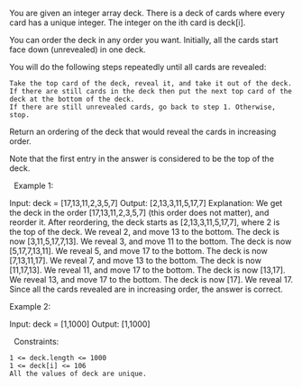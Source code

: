 You are given an integer array deck. There is a deck of cards where every card has a unique integer. The integer on the ith card is deck[i].

You can order the deck in any order you want. Initially, all the cards start face down (unrevealed) in one deck.

You will do the following steps repeatedly until all cards are revealed:


	Take the top card of the deck, reveal it, and take it out of the deck.
	If there are still cards in the deck then put the next top card of the deck at the bottom of the deck.
	If there are still unrevealed cards, go back to step 1. Otherwise, stop.


Return an ordering of the deck that would reveal the cards in increasing order.

Note that the first entry in the answer is considered to be the top of the deck.

 
Example 1:

Input: deck = [17,13,11,2,3,5,7]
Output: [2,13,3,11,5,17,7]
Explanation: 
We get the deck in the order [17,13,11,2,3,5,7] (this order does not matter), and reorder it.
After reordering, the deck starts as [2,13,3,11,5,17,7], where 2 is the top of the deck.
We reveal 2, and move 13 to the bottom.  The deck is now [3,11,5,17,7,13].
We reveal 3, and move 11 to the bottom.  The deck is now [5,17,7,13,11].
We reveal 5, and move 17 to the bottom.  The deck is now [7,13,11,17].
We reveal 7, and move 13 to the bottom.  The deck is now [11,17,13].
We reveal 11, and move 17 to the bottom.  The deck is now [13,17].
We reveal 13, and move 17 to the bottom.  The deck is now [17].
We reveal 17.
Since all the cards revealed are in increasing order, the answer is correct.


Example 2:

Input: deck = [1,1000]
Output: [1,1000]


 
Constraints:


	1 <= deck.length <= 1000
	1 <= deck[i] <= 106
	All the values of deck are unique.

